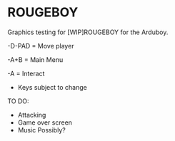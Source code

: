 # ROUGEBOY
Graphics testing for [WIP]ROUGEBOY for the Arduboy.

-D-PAD = Move player

-A+B = Main Menu

-A = Interact

* Keys subject to change


TO DO:
* Attacking
* Game over screen
* Music Possibly?
